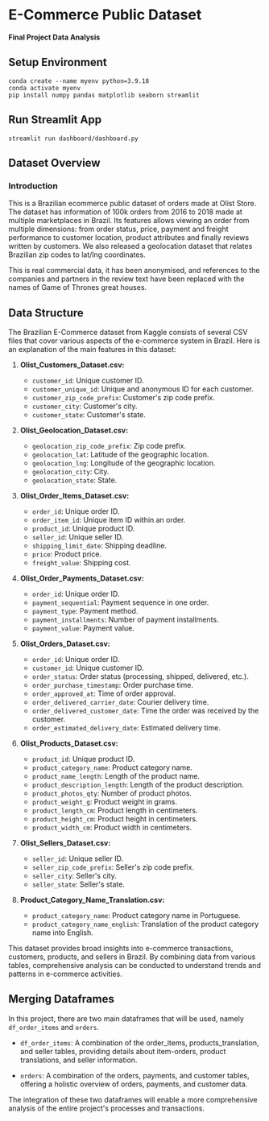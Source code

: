 # E-Commerce Public Dataset

**Final Project Data Analysis**

## Setup Environment

```
conda create --name myenv python=3.9.18
conda activate myenv
pip install numpy pandas matplotlib seaborn streamlit
```

## Run Streamlit App

```
streamlit run dashboard/dashboard.py
```

## Dataset Overview

### Introduction

This is a Brazilian ecommerce public dataset of orders made at Olist Store. The dataset has information of 100k orders from 2016 to 2018 made at multiple marketplaces in Brazil. Its features allows viewing an order from multiple dimensions: from order status, price, payment and freight performance to customer location, product attributes and finally reviews written by customers. We also released a geolocation dataset that relates Brazilian zip codes to lat/lng coordinates.

This is real commercial data, it has been anonymised, and references to the companies and partners in the review text have been replaced with the names of Game of Thrones great houses.

## Data Structure

The Brazilian E-Commerce dataset from Kaggle consists of several CSV files that cover various aspects of the e-commerce system in Brazil. Here is an explanation of the main features in this dataset:

1. **Olist_Customers_Dataset.csv:**
   - `customer_id`: Unique customer ID.
   - `customer_unique_id`: Unique and anonymous ID for each customer.
   - `customer_zip_code_prefix`: Customer's zip code prefix.
   - `customer_city`: Customer's city.
   - `customer_state`: Customer's state.

2. **Olist_Geolocation_Dataset.csv:**
   - `geolocation_zip_code_prefix`: Zip code prefix.
   - `geolocation_lat`: Latitude of the geographic location.
   - `geolocation_lng`: Longitude of the geographic location.
   - `geolocation_city`: City.
   - `geolocation_state`: State.

3. **Olist_Order_Items_Dataset.csv:**
   - `order_id`: Unique order ID.
   - `order_item_id`: Unique item ID within an order.
   - `product_id`: Unique product ID.
   - `seller_id`: Unique seller ID.
   - `shipping_limit_date`: Shipping deadline.
   - `price`: Product price.
   - `freight_value`: Shipping cost.

4. **Olist_Order_Payments_Dataset.csv:**
   - `order_id`: Unique order ID.
   - `payment_sequential`: Payment sequence in one order.
   - `payment_type`: Payment method.
   - `payment_installments`: Number of payment installments.
   - `payment_value`: Payment value.

5. **Olist_Orders_Dataset.csv:**
   - `order_id`: Unique order ID.
   - `customer_id`: Unique customer ID.
   - `order_status`: Order status (processing, shipped, delivered, etc.).
   - `order_purchase_timestamp`: Order purchase time.
   - `order_approved_at`: Time of order approval.
   - `order_delivered_carrier_date`: Courier delivery time.
   - `order_delivered_customer_date`: Time the order was received by the customer.
   - `order_estimated_delivery_date`: Estimated delivery time.

6. **Olist_Products_Dataset.csv:**
   - `product_id`: Unique product ID.
   - `product_category_name`: Product category name.
   - `product_name_length`: Length of the product name.
   - `product_description_length`: Length of the product description.
   - `product_photos_qty`: Number of product photos.
   - `product_weight_g`: Product weight in grams.
   - `product_length_cm`: Product length in centimeters.
   - `product_height_cm`: Product height in centimeters.
   - `product_width_cm`: Product width in centimeters.

7. **Olist_Sellers_Dataset.csv:**
   - `seller_id`: Unique seller ID.
   - `seller_zip_code_prefix`: Seller's zip code prefix.
   - `seller_city`: Seller's city.
   - `seller_state`: Seller's state.

8. **Product_Category_Name_Translation.csv:**
   - `product_category_name`: Product category name in Portuguese.
   - `product_category_name_english`: Translation of the product category name into English.

This dataset provides broad insights into e-commerce transactions, customers, products, and sellers in Brazil. By combining data from various tables, comprehensive analysis can be conducted to understand trends and patterns in e-commerce activities.

## Merging Dataframes

In this project, there are two main dataframes that will be used, namely `df_order_items` and `orders`.

- `df_order_items`: A combination of the order_items, products_translation, and seller tables, providing details about item-orders, product translations, and seller information.

- `orders`: A combination of the orders, payments, and customer tables, offering a holistic overview of orders, payments, and customer data.

The integration of these two dataframes will enable a more comprehensive analysis of the entire project's processes and transactions.